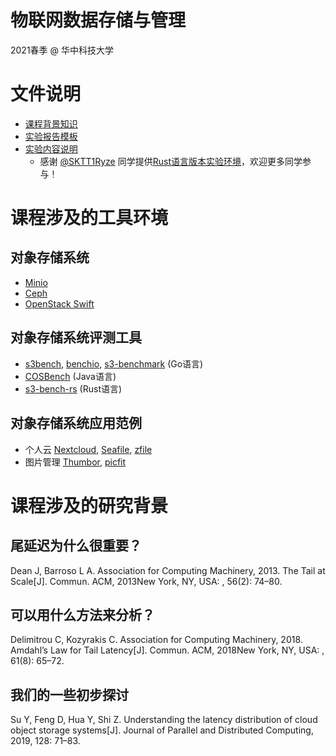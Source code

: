 # 物联网数据存储与管理

2021春季 @ 华中科技大学

# 文件说明

- [课程背景知识](iot-storage-experiment.pptx)
- [实验报告模板](report-template.doc)
- [实验内容说明](https://github.com/cs-course/obs-tutorial)
  - 感谢 [@SKTT1Ryze](https://github.com/SKTT1Ryze) 同学提供[Rust语言版本实验环境](https://github.com/cs-course/obs-tutorial-rs)，欢迎更多同学参与！

# 课程涉及的工具环境

## 对象存储系统

* [Minio](https://minio.io/)
* [Ceph](https://ceph.com/)
* [OpenStack Swift](http://www.openstack.org/software/releases/ocata/components/swift)

## 对象存储系统评测工具

* [s3bench](https://github.com/igneous-systems/s3bench), [benchio](https://github.com/giacomoguiulfo/benchio), [s3-benchmark](https://github.com/chinglinwen/s3-benchmark) (Go语言)
* [COSBench](https://github.com/intel-cloud/cosbench) (Java语言)
* [s3-bench-rs](https://github.com/SKTT1Ryze/s3-bench-rs) (Rust语言)

## 对象存储系统应用范例

* 个人云 [Nextcloud](https://github.com/nextcloud), [Seafile](https://www.seafile.com/home/), [zfile](https://github.com/zhaojun1998/zfile)
* 图片管理 [Thumbor](http://thumbor.org/), [picfit](https://github.com/thoas/picfit)

# 课程涉及的研究背景

## 尾延迟为什么很重要？

Dean J, Barroso L A. Association for Computing Machinery, 2013. The Tail at Scale[J]. Commun. ACM, 2013New York, NY, USA: , 56(2): 74–80.

## 可以用什么方法来分析？

Delimitrou C, Kozyrakis C. Association for Computing Machinery, 2018. Amdahl’s Law for Tail Latency[J]. Commun. ACM, 2018New York, NY, USA: , 61(8): 65–72.

## 我们的一些初步探讨

Su Y, Feng D, Hua Y, Shi Z. Understanding the latency distribution of cloud object storage systems[J]. Journal of Parallel and Distributed Computing, 2019, 128: 71–83.
